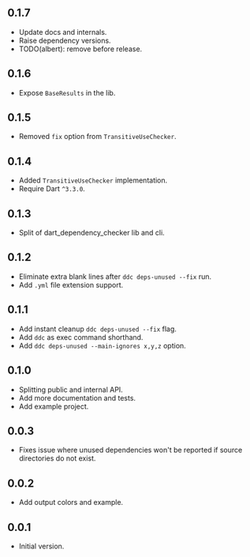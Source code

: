 ## 0.1.7

- Update docs and internals.
- Raise dependency versions.
- TODO(albert): remove before release.

## 0.1.6

- Expose `BaseResults` in the lib.

## 0.1.5

- Removed `fix` option from `TransitiveUseChecker`.

## 0.1.4

- Added `TransitiveUseChecker` implementation.
- Require Dart `^3.3.0`.

## 0.1.3

- Split of dart_dependency_checker lib and cli.

## 0.1.2

- Eliminate extra blank lines after `ddc deps-unused --fix` run.
- Add `.yml` file extension support.

## 0.1.1

- Add instant cleanup `ddc deps-unused --fix` flag.
- Add `ddc` as exec command shorthand.
- Add `ddc deps-unused --main-ignores x,y,z` option.

## 0.1.0

- Splitting public and internal API.
- Add more documentation and tests.
- Add example project.

## 0.0.3

- Fixes issue where unused dependencies won't be reported if source directories do not exist.

## 0.0.2

- Add output colors and example.

## 0.0.1

- Initial version.

